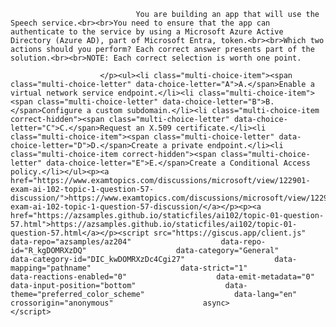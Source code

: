 <p class="card-text">
							
								You are building an app that will use the Speech service.<br><br>You need to ensure that the app can authenticate to the service by using a Microsoft Azure Active Directory (Azure AD), part of Microsoft Entra, token.<br><br>Which two actions should you perform? Each correct answer presents part of the solution.<br><br>NOTE: Each correct selection is worth one point.
							
						</p><ul><li class="multi-choice-item"><span class="multi-choice-letter" data-choice-letter="A">A.</span>Enable a virtual network service endpoint.</li><li class="multi-choice-item"><span class="multi-choice-letter" data-choice-letter="B">B.</span>Configure a custom subdomain.</li><li class="multi-choice-item correct-hidden"><span class="multi-choice-letter" data-choice-letter="C">C.</span>Request an X.509 certificate.</li><li class="multi-choice-item"><span class="multi-choice-letter" data-choice-letter="D">D.</span>Create a private endpoint.</li><li class="multi-choice-item correct-hidden"><span class="multi-choice-letter" data-choice-letter="E">E.</span>Create a Conditional Access policy.</li></ul><p><a href="https://www.examtopics.com/discussions/microsoft/view/122901-exam-ai-102-topic-1-question-57-discussion/">https://www.examtopics.com/discussions/microsoft/view/122901-exam-ai-102-topic-1-question-57-discussion/</a></p><p><a href="https://azsamples.github.io/staticfiles/ai102/topic-01-question-57.html">https://azsamples.github.io/staticfiles/ai102/topic-01-question-57.html</a></p><script src="https://giscus.app/client.js"                    data-repo="azsamples/az204"                    data-repo-id="R_kgDOMRXzDQ"                    data-category="General"                    data-category-id="DIC_kwDOMRXzDc4Cgi27"                    data-mapping="pathname"                    data-strict="1"                    data-reactions-enabled="0"                    data-emit-metadata="0"                    data-input-position="bottom"                    data-theme="preferred_color_scheme"                    data-lang="en"                    crossorigin="anonymous"                    async>                    </script>